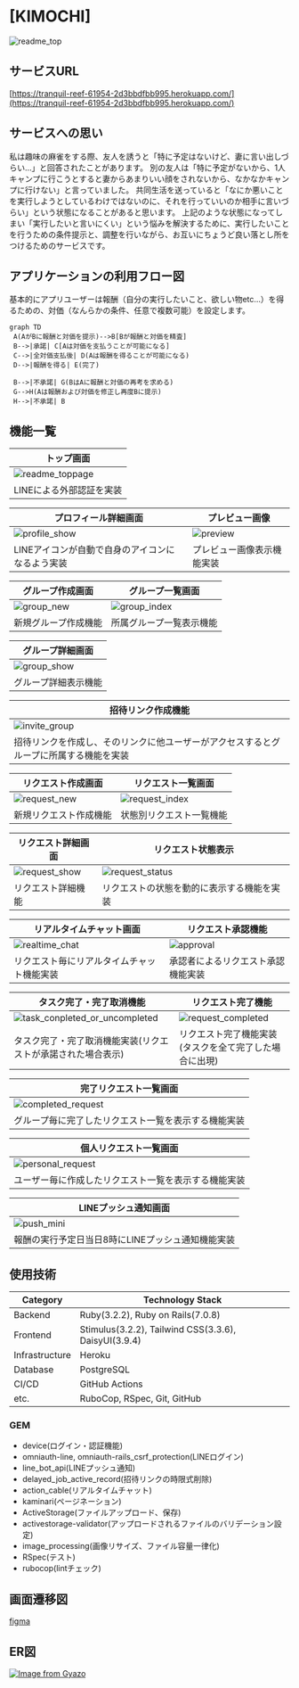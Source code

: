 # [KIMOCHI]
![readme_top](https://github.com/Simple0109/kimochi3/assets/128764572/202cc00f-2250-4a69-b02d-a1c221fc22cf)

## サービスURL
[https://tranquil-reef-61954-2d3bbdfbb995.herokuapp.com/](https://tranquil-reef-61954-2d3bbdfbb995.herokuapp.com/)

## サービスへの思い
私は趣味の麻雀をする際、友人を誘うと「特に予定はないけど、妻に言い出しづらい…」と回答されたことがあります。
別の友人は「特に予定がないから、1人キャンプに行こうとすると妻からあまりいい顔をされないから、なかなかキャンプに行けない」と言っていました。
共同生活を送っていると「なにか悪いことを実行しようとしているわけではないのに、それを行っていいのか相手に言いづらい」という状態になることがあると思います。
上記のような状態になってしまい「実行したいと言いにくい」という悩みを解決するために、実行したいことを行うための条件提示と、調整を行いながら、お互いにちょうど良い落とし所をつけるためのサービスです。


## アプリケーションの利用フロー図
基本的にアプリユーザーは報酬（自分の実行したいこと、欲しい物etc...）を得るための、対価（なんらかの条件、任意で複数可能）を設定します。

```mermaid
graph TD
 A(AがBに報酬と対価を提示)-->B[Bが報酬と対価を精査]
 B-->|承諾| C[Aは対価を支払うことが可能になる]
 C-->|全対価支払後| D(Aは報酬を得ることが可能になる)
 D-->|報酬を得る| E(完了)

 B-->|不承諾| G(BはAに報酬と対価の再考を求める)
 G-->H(Aは報酬および対価を修正し再度Bに提示)
 H-->|不承諾| B
 ```

## 機能一覧
| トップ画面|
| ---- |
|![readme_toppage](https://github.com/Simple0109/kimochi3/assets/128764572/7d76a557-93ba-44d3-97af-d16b745d55bd)|
|LINEによる外部認証を実装|

|プロフィール詳細画面|プレビュー画像|
| ---- | ---- |
|![profile_show](https://github.com/Simple0109/kimochi3/assets/128764572/8d0f7050-bf18-4956-a850-30678c05e357)|![preview](https://github.com/Simple0109/kimochi3/assets/128764572/20514482-c7f2-422d-b6b5-42cf7faae3e5)|
|LINEアイコンが自動で自身のアイコンになるよう実装|プレビュー画像表示機能実装|

|グループ作成画面|グループ一覧画面|
| ---- | ---- |
|![group_new](https://github.com/Simple0109/kimochi3/assets/128764572/e82541f3-7e01-4544-a98c-cd2d6df68d46)|![group_index](https://github.com/Simple0109/kimochi3/assets/128764572/c5fdf1ca-6b25-4f69-9833-52f2488ecd2a)|
|新規グループ作成機能|所属グループ一覧表示機能|

|グループ詳細画面|
| ---- |
|![group_show](https://github.com/Simple0109/kimochi3/assets/128764572/86cb4656-ad72-479f-8ddf-2acdf9d45ab5)|
|グループ詳細表示機能|

|招待リンク作成機能|
| ---- |
|![invite_group](https://github.com/Simple0109/kimochi3/assets/128764572/304ebf1b-d937-4db7-98c5-a269f75a9646)|
|招待リンクを作成し、そのリンクに他ユーザーがアクセスするとグループに所属する機能を実装|

|リクエスト作成画面|リクエスト一覧画面|
| ---- | ---- |
|![request_new](https://github.com/Simple0109/kimochi3/assets/128764572/ebdebd5b-b829-495e-b63d-f6d29225eed0)|![request_index](https://github.com/Simple0109/kimochi3/assets/128764572/f8bdf1c8-9314-4387-91c1-d8c9efe7a051)|
|新規リクエスト作成機能|状態別リクエスト一覧機能|

|リクエスト詳細画面|リクエスト状態表示|
| ---- | ---- |
|![request_show](https://github.com/Simple0109/kimochi3/assets/128764572/b594bfd6-f86c-443b-b8aa-b53a8967f623)|![request_status](https://github.com/Simple0109/kimochi3/assets/128764572/42f61011-9e5b-4198-8b03-9d25a87f88f9)|
|リクエスト詳細機能|リクエストの状態を動的に表示する機能を実装|

|リアルタイムチャット画面|リクエスト承認機能|
| ---- | ---- |
|![realtime_chat](https://github.com/Simple0109/kimochi3/assets/128764572/7904a4e6-d215-470d-8e83-728b07df806c)|![approval](https://github.com/Simple0109/kimochi3/assets/128764572/31d84895-29bf-49bc-a5a0-fe734eda0d59)|
|リクエスト毎にリアルタイムチャット機能実装|承認者によるリクエスト承認機能実装|

|タスク完了・完了取消機能|リクエスト完了機能|
| ---- | ---- |
|![task_conpleted_or_uncompleted](https://github.com/Simple0109/kimochi3/assets/128764572/f02b2704-d583-494d-a925-47a125bb028d)|![request_completed](https://github.com/Simple0109/kimochi3/assets/128764572/52a78dd5-06ae-449c-af9b-c8dcd8b45364)|
|タスク完了・完了取消機能実装(リクエストが承諾された場合表示)|リクエスト完了機能実装(タスクを全て完了した場合に出現)|

|完了リクエスト一覧画面|
| ---- |
|![completed_request](https://github.com/Simple0109/kimochi3/assets/128764572/ccc57154-4f78-4748-b69d-6ef3c9c178ed)|
|グループ毎に完了したリクエスト一覧を表示する機能実装|

|個人リクエスト一覧画面|
| ---- |
|![personal_request](https://github.com/Simple0109/kimochi3/assets/128764572/adb1d85d-120f-4fc4-b6e4-2522a74615f9)|
|ユーザー毎に作成したリクエスト一覧を表示する機能実装|

|LINEプッシュ通知画面|
| ---- |
|![push_mini](https://github.com/Simple0109/kimochi3/assets/128764572/60a5660d-6f8e-4e6f-a9fa-ec8cc03c5a30)|
|報酬の実行予定日当日8時にLINEプッシュ通知機能実装|



## 使用技術
| Category          | Technology Stack                                     |
| ----------------- | --------------------------------------------------   |
| Backend           | Ruby(3.2.2), Ruby on Rails(7.0.8)                    |
| Frontend          | Stimulus(3.2.2), Tailwind CSS(3.3.6), DaisyUI(3.9.4) |
| Infrastructure    | Heroku                                               |
| Database          | PostgreSQL                                           |
| CI/CD             | GitHub Actions                                       |
| etc.              | RuboCop, RSpec, Git, GitHub |



### GEM
* device(ログイン・認証機能)
* omniauth-line, omniauth-rails_csrf_protection(LINEログイン)
* line_bot_api(LINEプッシュ通知)
* delayed_job_active_record(招待リンクの時限式削除)
* action_cable(リアルタイムチャット)
* kaminari(ページネーション)
* ActiveStorage(ファイルアップロード、保存)
* activestorage-validator(アップロードされるファイルのバリデーション設定)
* image_processing(画像リサイズ、ファイル容量一律化)
* RSpec(テスト)
* rubocop(lintチェック)


## 画面遷移図
[figma](https://www.figma.com/file/sd5Sa6ScSJaa9vY1S6LSNU/PF(KIMOCHI%EF%BC%89?type=design&node-id=0%3A1&mode=design&t=gUPB3r8R1ZEGAyfV-1))

## ER図
[![Image from Gyazo](https://i.gyazo.com/2fcd92537849c79635a88b5895dd3346.png)](https://gyazo.com/2fcd92537849c79635a88b5895dd3346)